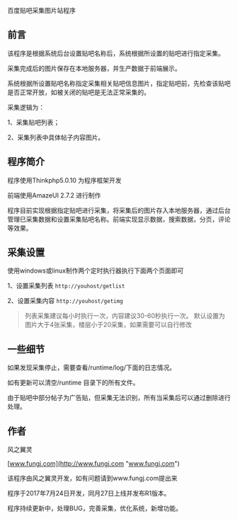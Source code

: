 百度贴吧采集图片站程序

## 前言 ##
该程序是根据系统后台设置贴吧名称后，系统根据所设置的贴吧进行指定采集。

采集完成后的图片保存在本地服务器，并生产数据于前端展示。

系统根据所设置贴吧名称指定采集相关贴吧信息图片，指定贴吧前，先检查该贴吧是否正常开放，如被关闭的贴吧是无法正常采集的。

采集逻辑为：

1、采集贴吧列表；

2、采集列表中具体帖子内容图片。

## 程序简介 ##
程序使用Thinkphp5.0.10 为程序框架开发

前端使用AmazeUI 2.7.2 进行制作

程序目前实现根据指定贴吧进行采集，将采集后的图片存入本地服务器，通过后台管理已采集数据和设置采集贴吧名称。前端实现显示数据，搜索数据，分页，评论等效果。

## 采集设置 ##
使用windows或linux制作两个定时执行器执行下面两个页面即可

1、设置采集列表 `http://youhost/getlist`

2、设置采集内容 `http://youhost/getimg`

> 列表采集建议每小时执行一次，内容建议30-60秒执行一次。
> 默认设置为图片大于4张采集，楼层小于20采集，如果需要可以自行修改

## 一些细节 ##
如果发现采集停止，需要查看/runtime/log/下面的日志情况。

如有更新可以清空/runtime 目录下的所有文件。

由于贴吧中部分帖子为广告贴，但采集无法识别，所有当采集后可以通过删除进行处理。

## 作者 ##

风之翼灵

[www.fungj.com](http://www.fungj.com "www.fungj.com")

该程序由风之翼灵开发，如有问题请到www.fungj.com提出来

程序于2017年7月24日开发，同月27日上线并发布R1版本。

程序持续更新中，处理BUG，完善采集，优化系统，新增功能。